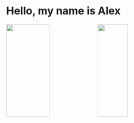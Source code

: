 <h1>Hello, my name is Alex</h1> 

<div>  
    <img style="width:48%; height:250px;" src="https://github-readme-stats.vercel.app/api?username=alexvieirask&show_icons=true&theme=radical" /> 
    <img style="width:40%; height:250px;" src="https://github-readme-stats.vercel.app/api/top-langs/?username=alexvieirask&layout=compact" /> 
</div>
